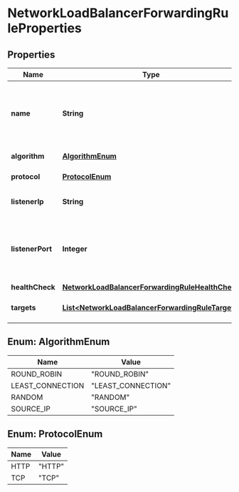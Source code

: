 

# NetworkLoadBalancerForwardingRuleProperties

## Properties

| Name | Type | Description | Notes |
| ------------ | ------------- | ------------- | ------------- |
| **name** | **String** | The name of the Network Load Balancer forwarding rule. |  |
| **algorithm** | [**AlgorithmEnum**](#AlgorithmEnum) | Balancing algorithm |  |
| **protocol** | [**ProtocolEnum**](#ProtocolEnum) | Balancing protocol |  |
| **listenerIp** | **String** | Listening (inbound) IP |  |
| **listenerPort** | **Integer** | Listening (inbound) port number; valid range is 1 to 65535. |  |
| **healthCheck** | [**NetworkLoadBalancerForwardingRuleHealthCheck**](NetworkLoadBalancerForwardingRuleHealthCheck.md) |  |  [optional] |
| **targets** | [**List&lt;NetworkLoadBalancerForwardingRuleTarget&gt;**](NetworkLoadBalancerForwardingRuleTarget.md) | Array of items in the collection. |  |



## Enum: AlgorithmEnum

| Name | Value |
| ---- | -----
| ROUND_ROBIN | &quot;ROUND_ROBIN&quot; |
| LEAST_CONNECTION | &quot;LEAST_CONNECTION&quot; |
| RANDOM | &quot;RANDOM&quot; |
| SOURCE_IP | &quot;SOURCE_IP&quot; |



## Enum: ProtocolEnum

| Name | Value |
| ---- | -----
| HTTP | &quot;HTTP&quot; |
| TCP | &quot;TCP&quot; |


